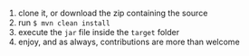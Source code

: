1. clone it, or download the zip containing the source
2. run `$ mvn clean install`
3. execute the `jar` file inside the `target` folder
4. enjoy, and as always, contributions are more than welcome
